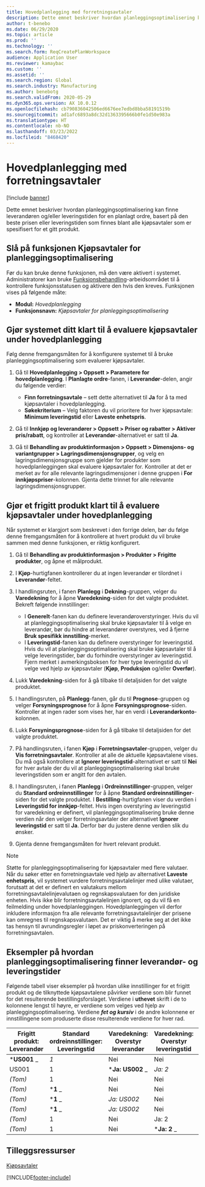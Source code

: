 ```yaml
---
title: Hovedplanlegging med forretningsavtaler
description: Dette emnet beskriver hvordan planleggingsoptimalisering kan finne leverandøren og/eller leveringstiden for en planlagt ordre, basert på den beste prisen eller leveringstiden som finnes i kjøpsavtaler.
author: t-benebo
ms.date: 06/29/2020
ms.topic: article
ms.prod: ''
ms.technology: ''
ms.search.form: ReqCreatePlanWorkspace
audience: Application User
ms.reviewer: kamaybac
ms.custom: ''
ms.assetid: ''
ms.search.region: Global
ms.search.industry: Manufacturing
ms.author: benebotg
ms.search.validFrom: 2020-05-29
ms.dyn365.ops.version: AX 10.0.12
ms.openlocfilehash: cb790836042506ed6676ee7edbd8bba58191519b
ms.sourcegitcommit: ad1afc6893a8dc32d1363395666b0fe1d50e983a
ms.translationtype: HT
ms.contentlocale: nb-NO
ms.lasthandoff: 03/23/2022
ms.locfileid: "8468420"
---
```

# <a name="master-planning-with-purchase-trade-agreements"></a>Hovedplanlegging med forretningsavtaler

[!include [banner](../../includes/banner.md)]

Dette emnet beskriver hvordan planleggingsoptimalisering kan finne leverandøren og/eller leveringstiden for en planlagt ordre, basert på den beste prisen eller leveringstiden som finnes blant alle kjøpsavtaler som er spesifisert for et gitt produkt.

## <a name="turn-on-the-purchase-trade-agreements-for-planning-optimization-feature"></a>Slå på funksjonen Kjøpsavtaler for planleggingsoptimalisering

Før du kan bruke denne funksjonen, må den være aktivert i systemet. Administratorer kan bruke [Funksjonsbehandling](../../../fin-ops-core/fin-ops/get-started/feature-management/feature-management-overview.md)-arbeidsområdet til å kontrollere funksjonsstatusen og aktivere den hvis den kreves. Funksjonen vises på følgende måte:

- **Modul:** *Hovedplanlegging*
- **Funksjonsnavn:** *Kjøpsavtaler for planleggingsoptimalisering*

## <a name="prepare-your-system-to-evaluate-purchase-trade-agreements-during-master-planning"></a>Gjør systemet ditt klart til å evaluere kjøpsavtaler under hovedplanlegging

Følg denne fremgangsmåten for å konfigurere systemet til å bruke planleggingsoptimalisering som evaluerer kjøpsavtaler.

1. Gå til **Hovedplanlegging \> Oppsett \> Parametere for hovedplanlegging**. I **Planlagte ordre**-fanen, i **Leverandør**-delen, angir du følgende verdier:

    - **Finn forretningsavtale** – sett dette alternativet til **Ja** for å ta med kjøpsavtaler i hovedplanlegging.
    - **Søkekriterium** – Velg faktoren du vil prioritere for hver kjøpsavtale: **Minimum leveringstid** eller **Laveste enhetspris**.

1. Gå til **Innkjøp og leverandører \> Oppsett \> Priser og rabatter \> Aktiver pris/rabatt**, og kontroller at **Leverandør**-alternativet er satt til **Ja**.
1. Gå til **Behandling av produktinformasjon \> Oppsett \> Dimensjons- og variantgrupper \> Lagringsdimensjonsgrupper**, og velg en lagringsdimensjonsgruppe som gjelder for produkter som hovedplanleggingen skal evaluere kjøpsavtaler for. Kontroller at det er merket av for alle relevante lagringsdimensjoner i denne gruppen i **For innkjøpspriser**-kolonnen. Gjenta dette trinnet for alle relevante lagringsdimensjonsgrupper.

## <a name="prepare-a-released-product-to-evaluate-purchase-trade-agreements-during-master-planning"></a>Gjør et frigitt produkt klart til å evaluere kjøpsavtaler under hovedplanlegging

Når systemet er klargjort som beskrevet i den forrige delen, bør du følge denne fremgangsmåten for å kontrollere at hvert produkt du vil bruke sammen med denne funksjonen, er riktig konfigurert.

1. Gå til **Behandling av produktinformasjon \> Produkter \> Frigitte produkter**, og åpne et målprodukt.
1. I **Kjøp**-hurtigfanen kontrollerer du at ingen leverandør er tilordnet i **Leverandør**-feltet.
1. I handlingsruten, i fanen **Planlegg** i **Dekning**-gruppen, velger du **Varedekning** for å åpne **Varedekning**-siden for det valgte produktet. Bekreft følgende innstillinger:

    - I **Generelt**-fanen kan du definere leverandøroverstyringer. Hvis du vil at planleggingsoptimalisering skal bruke kjøpsavtaler til å velge en leverandør, bør du hindre at leverandører overstyres, ved å fjerne **Bruk spesifikk innstilling**-merket.
    - I **Leveringstid**-fanen kan du definere overstyringer for leveringstid. Hvis du vil at planleggingsoptimalisering skal bruke kjøpsavtaler til å velge leveringstider, bør du forhindre overstyringer av leveringstid. Fjern merket i avmerkingsboksen for hver type leveringstid du vil velge ved hjelp av kjøpsavtaler (**Kjøp**, **Produksjon** og/eller **Overfør**).

1. Lukk **Varedekning**-siden for å gå tilbake til detaljsiden for det valgte produktet.
1. I handlingsruten, på **Planlegg**-fanen, går du til **Prognose**-gruppen og velger **Forsyningsprognose** for å åpne **Forsyningsprognose**-siden. Kontroller at ingen rader som vises her, har en verdi i **Leverandørkonto**-kolonnen.
1. Lukk **Forsyningsprognose**-siden for å gå tilbake til detaljsiden for det valgte produktet.
1. På handlingsruten, i fanen **Kjøp** i **Forretningsavtaler**-gruppen, velger du **Vis forretningsavtaler**. Kontroller at alle de aktuelle kjøpsavtalene vises. Du må også kontrollere at **Ignorer leveringstid**-alternativet er satt til **Nei** for hver avtale der du vil at planleggingsoptimalisering skal bruke leveringstiden som er angitt for den avtalen.
1. I handlingsruten, i fanen **Planlegg** i **Ordreinnstillinger**-gruppen, velger du **Standard ordreinnstillinger** for å åpne **Standard ordreinnstillinger**-siden for det valgte produktet. I **Bestilling**-hurtigfanen viser du verdien i **Leveringstid for innkjøp**-feltet. Hvis ingen overstyring av leveringstid for varedekning er definert, vil planleggingsoptimalisering bruke denne verdien når den velger forretningsavtaler der alternativet **Ignorer leveringstid** er satt til **Ja**. Derfor bør du justere denne verdien slik du ønsker.
1. Gjenta denne fremgangsmåten for hvert relevant produkt.

> [!NOTE]
> Støtte for planleggingsoptimalisering for kjøpsavtaler med flere valutaer. Når du søker etter en forretningsavtale ved hjelp av alternativet **Laveste enhetspris**, vil systemet vurdere forretningsavtalelinjer med ulike valutaer, forutsatt at det er definert en valutakurs mellom forretningsavtalelinjevalutaen og regnskapsvalutaen for den juridiske enheten. Hvis ikke blir forretningsavtalelinjen ignorert, og du vil få en feilmelding under hovedplanleggingen. Hovedplanleggingen vil derfor inkludere informasjon fra alle relevante forretningsavtalelinjer der prisene kan omregnes til regnskapsvalutaen. Det er viktig å merke seg at det ikke tas hensyn til avrundingsregler i løpet av priskonverteringen på forretningsavtalen.

## <a name="examples-of-how-planning-optimization-finds-vendor-and-lead-times"></a>Eksempler på hvordan planleggingsoptimalisering finner leverandør- og leveringstider

Følgende tabell viser eksempler på hvordan ulike innstillinger for et frigitt produkt og de tilknyttede kjøpsavtalene påvirker verdiene som blir funnet for det resulterende bestillingsforslaget. Verdiene i **uthevet** skrift i de to kolonnene lengst til høyre, er verdiene som velges ved hjelp av planleggingsoptimalisering. Verdiene **_fet og kursiv_** i de andre kolonnene er innstillingene som produserte disse resulterende verdiene for hver rad.

| Frigitt produkt: Leverandør | Standard ordreinnstillinger: Leveringstid | Varedekning: Overstyr leverandør | Varedekning: Overstyr leveringstid | Forretningsavtale: Leverandør | Forretningsavtale: Leveringstid | Forretningsavtale: Ignorer leveringstid | Resulterende leverandør | Resulterende leveringstid |
| --- | --- | --- | --- | --- | --- | --- | --- | --- |
| ***US001** _ | _*_1_*_ | Nei | Nei | US003 | 3 | Nei | _ *US001** | **1** |
| US001 | 1 | ***Ja: US002** _ | _*_Ja: 2_*_ | US003 | 3 | Nei | _ *US002** | **2** |
| *(Tom)* | 1 | Nei | Nei | ***US003** _ | _*_3_*_ | Nei | _ *US003** | **3** |
| *(Tom)* | ***1** _ | Nei | Nei | _*_US003_*_ | 3 | Ja | _ *US003** | **1** |
| *(Tom)* | ***1** _ | _*_Ja: US002_*_ | Nei | US003 | 3 | Nei | _ *US002** | **1** |
| *(Tom)* | ***1** _ | _*_Ja: US002_*_ | Nei | US003 | 3 | Nei | _ *US002** | **1** |
| *(Tom)* | 1 | Nei | Ja: 2 | ***US003** _ | _*_3_*_ | Nei | _ *US003** | **3** |
| *(Tom)* | 1 | Nei | ***Ja: 2** _ | _*_US003_*_ | 3 | Ja | _ *US003** | **2** |

## <a name="additional-resources"></a>Tilleggsressurser

[Kjøpsavtaler](../../procurement/purchase-agreements.md)


[!INCLUDE[footer-include](../../../includes/footer-banner.md)]
